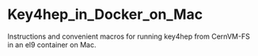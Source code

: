 # Key4hep_in_Docker_on_Mac
Instructions and convenient macros for running key4hep from CernVM-FS in an el9 container on Mac.
